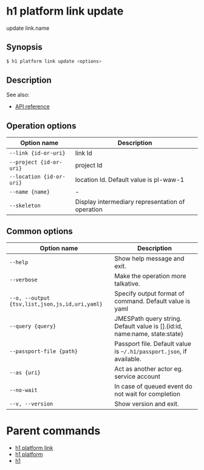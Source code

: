 
# h1 platform link update

update link.name

## Synopsis

```bash
$ h1 platform link update <options>
```

## Description

See also:

* [API reference](https://api.hyperone.com/v2/docs#operation/v1:platform:link.name:update)

## Operation options

| Option name                  | Description                                      |
| ---------------------------- | ------------------------------------------------ |
| ```--link {id-or-uri}```     | link Id                                          |
| ```--project {id-or-uri}```  | project Id                                       |
| ```--location {id-or-uri}``` | location Id. Default value is pl-waw-1           |
| ```--name {name}```          | -                                                |
| ```--skeleton```             | Display intermediary representation of operation |

## Common options

| Option name                                        | Description                                                                   |
| -------------------------------------------------- | ----------------------------------------------------------------------------- |
| ```--help```                                       | Show help message and exit.                                                   |
| ```--verbose```                                    | Make the operation more talkative.                                            |
| ```--o, --output {tsv,list,json,js,id,uri,yaml}``` | Specify output format of command. Default value is yaml                       |
| ```--query {query}```                              | JMESPath query string. Default value is [].\{id:id, name:name, state:state\}  |
| ```--passport-file {path}```                       | Passport file. Default value is ```~/.h1/passport.json```, if available.      |
| ```--as {uri}```                                   | Act as another actor eg. service account                                      |
| ```--no-wait```                                    | In case of queued event do not wait for completion                            |
| ```--v, --version```                               | Show version and exit.                                                        |

# Parent commands

* [h1 platform link](./../README.md)
* [h1 platform](./../../README.md)
* [h1](./../../../README.md)
